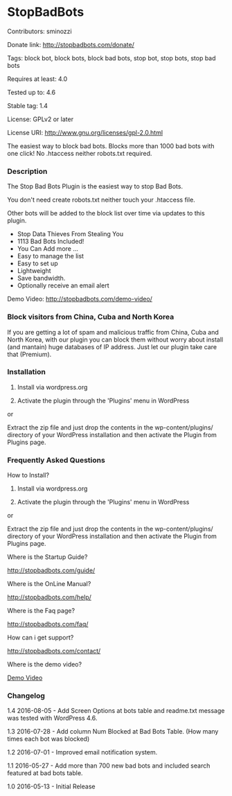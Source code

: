 # StopBadBots
Contributors: sminozzi

Donate link: http://stopbadbots.com/donate/

Tags: block bot, block bots, block bad bots, stop bot, stop bots, stop bad bots

Requires at least: 4.0

Tested up to: 4.6

Stable tag: 1.4

License: GPLv2 or later

License URI: http://www.gnu.org/licenses/gpl-2.0.html


The easiest way to block bad bots. Blocks more than 1000 bad bots with one click! No .htaccess neither robots.txt required.

### Description


 The Stop Bad Bots Plugin is the easiest way to stop Bad Bots.


  You don't need create robots.txt neither touch your .htaccess file.

</p>

 
 Other bots will be added to the block list over time via updates to this plugin. 


- Stop Data Thieves From Stealing You 
- 1113 Bad Bots Included!
- You Can Add more ...
- Easy to manage the list
- Easy to set up
- Lightweight
- Save bandwidth.
- Optionally receive an email alert


Demo Video: http://stopbadbots.com/demo-video/

### Block visitors from China, Cuba and North Korea

If you are getting a lot of spam and malicious traffic from China, Cuba and North Korea, with our plugin
you can block them without worry about install (and mantain) huge databases of IP address.
Just let our plugin take care that (Premium).


### Installation 


1) Install via wordpress.org

2) Activate the plugin through the 'Plugins' menu in WordPress

or

Extract the zip file and just drop the contents in the wp-content/plugins/ directory of your WordPress installation and then activate the Plugin from Plugins page.



### Frequently Asked Questions 

How to Install?

1) Install via wordpress.org

2) Activate the plugin through the 'Plugins' menu in WordPress

or

Extract the zip file and just drop the contents in the wp-content/plugins/ directory of your WordPress installation and then activate the Plugin from Plugins page.


Where is the Startup Guide?

http://stopbadbots.com/guide/


Where is the OnLine Manual?

http://stopbadbots.com/help/


Where is the Faq page?

http://stopbadbots.com/faq/


How can i get support?

http://stopbadbots.com/contact/


Where is the demo video?

<a href="http://stopbadbots.com/demo-video/">Demo Video</a>




### Changelog 
1.4 2016-08-05 -  Add Screen Options at bots table and readme.txt message was tested with WordPress 4.6. 

1.3 2016-07-28 -  Add column Num Blocked at Bad Bots Table. (How many times each bot was blocked)

1.2 2016-07-01 -  Improved email notification system.

1.1 2016-05-27 -  Add more than 700 new bad bots and included search featured at bad bots table.

1.0 2016-05-13 -  Initial Release
